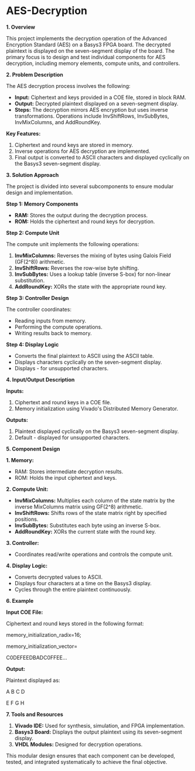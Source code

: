 # AES-Decryption
**1. Overview**

This project implements the decryption operation of the Advanced Encryption Standard (AES) on a Basys3 FPGA board. The decrypted plaintext is displayed on the seven-segment display of the board. The primary focus is to design and test individual components for AES decryption, including memory elements, compute units, and controllers.

**2. Problem Description**

The AES decryption process involves the following:

-   **Input:** Ciphertext and keys provided in a COE file, stored in block RAM.
-   **Output:** Decrypted plaintext displayed on a seven-segment display.
-   **Steps:** The decryption mirrors AES encryption but uses inverse transformations. Operations include InvShiftRows, InvSubBytes, InvMixColumns, and AddRoundKey.

**Key Features:**

1.  Ciphertext and round keys are stored in memory.
2.  Inverse operations for AES decryption are implemented.
3.  Final output is converted to ASCII characters and displayed cyclically on the Basys3 seven-segment display.

**3. Solution Approach**

The project is divided into several subcomponents to ensure modular design and implementation.

**Step 1: Memory Components**

-   **RAM:** Stores the output during the decryption process.
-   **ROM:** Holds the ciphertext and round keys for decryption.

**Step 2: Compute Unit**

The compute unit implements the following operations:

1.  **InvMixColumns:** Reverses the mixing of bytes using Galois Field (GF(2\^8)) arithmetic.
2.  **InvShiftRows:** Reverses the row-wise byte shifting.
3.  **InvSubBytes:** Uses a lookup table (inverse S-box) for non-linear substitution.
4.  **AddRoundKey:** XORs the state with the appropriate round key.

**Step 3: Controller Design**

The controller coordinates:

-   Reading inputs from memory.
-   Performing the compute operations.
-   Writing results back to memory.

**Step 4: Display Logic**

-   Converts the final plaintext to ASCII using the ASCII table.
-   Displays characters cyclically on the seven-segment display.
-   Displays - for unsupported characters.

**4. Input/Output Description**

**Inputs:**

1.  Ciphertext and round keys in a COE file.
2.  Memory initialization using Vivado's Distributed Memory Generator.

**Outputs:**

1.  Plaintext displayed cyclically on the Basys3 seven-segment display.
2.  Default - displayed for unsupported characters.

**5. Component Design**

**1. Memory:**

-   RAM: Stores intermediate decryption results.
-   ROM: Holds the input ciphertext and keys.

**2. Compute Unit:**

-   **InvMixColumns:** Multiplies each column of the state matrix by the inverse MixColumns matrix using GF(2\^8) arithmetic.
-   **InvShiftRows:** Shifts rows of the state matrix right by specified positions.
-   **InvSubBytes:** Substitutes each byte using an inverse S-box.
-   **AddRoundKey:** XORs the current state with the round key.

**3. Controller:**

-   Coordinates read/write operations and controls the compute unit.

**4. Display Logic:**

-   Converts decrypted values to ASCII.
-   Displays four characters at a time on the Basys3 display.
-   Cycles through the entire plaintext continuously.

**6. Example**

**Input COE File:**

Ciphertext and round keys stored in the following format:

memory_initialization_radix=16;

memory_initialization_vector=

C0DEFEEDBADC0FFEE...

**Output:**

Plaintext displayed as:

A B C D

E F G H

**7. Tools and Resources**

1.  **Vivado IDE:** Used for synthesis, simulation, and FPGA implementation.
2.  **Basys3 Board:** Displays the output plaintext using its seven-segment display.
3.  **VHDL Modules:** Designed for decryption operations.

This modular design ensures that each component can be developed, tested, and integrated systematically to achieve the final objective.
